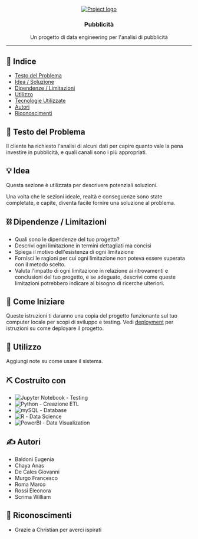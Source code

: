 <p align="center">
  <a href="" rel="noopener">
 <img src="https://s3-eu-west-1.amazonaws.com/tpd/logos/5fecd8a344198b00014a586f/0x0.png" alt="Project logo"></a>
</p>
<h3 align="center">Pubblicità</h3>

<p align="center"> Un progetto di data engineering per l'analisi di pubblicità
    <br> 
</p>

---

## 📝 Indice

- [Testo del Problema](#problem_statement)
- [Idea / Soluzione](#idea)
- [Dipendenze / Limitazioni](#limitations)
- [Utilizzo](#usage)
- [Tecnologie Utilizzate](#tech_stack)
- [Autori](#authors)
- [Riconoscimenti](#acknowledgments)

## 🧐 Testo del Problema <a name = "problem_statement"></a>

Il cliente ha richiesto l'analisi di alcuni dati per capire quanto vale la pena investire in pubblicità, e quali canali sono i più appropriati.

## 💡 Idea <a name = "idea"></a>

Questa sezione è utilizzata per descrivere potenziali soluzioni.

Una volta che le sezioni ideale, realtà e conseguenze sono state completate, e capite, diventa facile fornire una soluzione al problema.

## ⛓️ Dipendenze / Limitazioni <a name = "limitations"></a>

- Quali sono le dipendenze del tuo progetto?
- Descrivi ogni limitazione in termini dettagliati ma concisi
- Spiega il motivo dell'esistenza di ogni limitazione
- Fornisci le ragioni per cui ogni limitazione non poteva essere superata con il metodo scelto.
- Valuta l'impatto di ogni limitazione in relazione ai ritrovamenti e conclusioni del tuo progetto, e se adeguato, descrivi come queste limitazioni potrebbero indicare al bisogno di ricerche ulteriori.

## 🏁 Come Iniziare <a name = "getting_started"></a>

Queste istruzioni ti daranno una copia del progetto funzionante sul tuo computer locale per scopi di sviluppo e testing. Vedi [deployment](#deployment) per istruzioni su come deployare il progetto.

## 🎈 Utilizzo <a name="usage"></a>

Aggiungi note su come usare il sistema.

## ⛏️ Costruito con <a name = "tech_stack"></a>

- ![Jupyter Notebook](	https://img.shields.io/badge/Jupyter-F37626.svg?&style=for-the-badge&logo=Jupyter&logoColor=white) - Testing
- ![Python](https://img.shields.io/badge/Python-FFD43B?style=for-the-badge&logo=python&logoColor=blue) - Creazione ETL
- ![mySQL](https://img.shields.io/badge/MySQL-005C84?style=for-the-badge&logo=mysql&logoColor=white) - Database
- ![R](https://img.shields.io/badge/R-276DC3?style=for-the-badge&logo=r&logoColor=white) - Data Science
- ![PowerBI](https://img.shields.io/badge/PowerBI-F2C811?style=for-the-badge&logo=Power%20BI&logoColor=white) - Data Visualization

## ✍️ Autori <a name = "authors"></a>

- Baldoni Eugenia
- Chaya Anas
- De Cales Giovanni
- Murgo Francesco
- Roma Marco
- Rossi Eleonora
- Scrima William

## 🎉 Riconoscimenti <a name = "acknowledgments"></a>

- Grazie a Christian per averci ispirati
